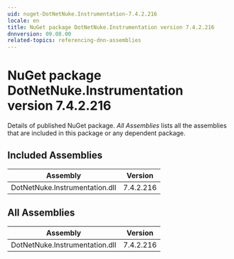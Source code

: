 ```yaml
---
uid: nuget-DotNetNuke.Instrumentation-7.4.2.216
locale: en
title: NuGet package DotNetNuke.Instrumentation version 7.4.2.216
dnnversion: 09.08.00
related-topics: referencing-dnn-assemblies
---
```


# NuGet package DotNetNuke.Instrumentation version 7.4.2.216
Details of published NuGet package.
*All Assemblies* lists all the assemblies that are included in this package or any dependent package.

## Included Assemblies

|Assembly|Version|
|---|---|
|DotNetNuke.Instrumentation.dll|7.4.2.216|

## All Assemblies

|Assembly|Version|
|---|---|
|DotNetNuke.Instrumentation.dll|7.4.2.216|

